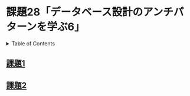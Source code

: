 # 課題28「データベース設計のアンチパターンを学ぶ6」

<!-- START doctoc generated TOC please keep comment here to allow auto update -->
<!-- DON'T EDIT THIS SECTION, INSTEAD RE-RUN doctoc TO UPDATE -->
<details>
<summary>Table of Contents</summary>

- [課題1](#%E8%AA%B2%E9%A1%8C1)
- [課題2](#%E8%AA%B2%E9%A1%8C2)

</details>
<!-- END doctoc generated TOC please keep comment here to allow auto update -->

## [課題1](./task_1)

## [課題2](./task_2)